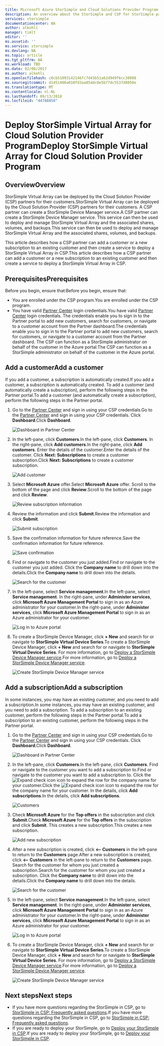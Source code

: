 ```yaml
---
title: Microsoft Azure StorSimple and Cloud Solutions Provider Program Overview | Microsoft Docs
description: An overview about the StorSimple and CSP for StorSimple partners.
services: storsimple
documentationcenter: NA
author: alkohli
manager: timlt
editor: ''
ms.assetid: ''
ms.service: storsimple
ms.devlang: NA
ms.topic: article
ms.tgt_pltfrm: NA
ms.workload: TBD
ms.date: 02/08/2017
ms.author: alkohli
ms.openlocfilehash: c8cb51093142146fc7d43b51a62d949f6cc38988
ms.sourcegitcommit: d1451406a010fd3aa854dc8e5b77dc5537d8050e
ms.translationtype: MT
ms.contentlocale: nl-NL
ms.lasthandoff: 09/13/2018
ms.locfileid: "44788858"
---
```

# <a name="deploy-storsimple-virtual-array-for-cloud-solution-provider-program"></a><span data-ttu-id="27c35-103">Deploy StorSimple Virtual Array for Cloud Solution Provider Program</span><span class="sxs-lookup"><span data-stu-id="27c35-103">Deploy StorSimple Virtual Array for Cloud Solution Provider Program</span></span>

## <a name="overview"></a><span data-ttu-id="27c35-104">Overview</span><span class="sxs-lookup"><span data-stu-id="27c35-104">Overview</span></span>

<span data-ttu-id="27c35-105">StorSimple Virtual Array can be deployed by the Cloud Solution Provider (CSP) partners for their customers.</span><span class="sxs-lookup"><span data-stu-id="27c35-105">StorSimple Virtual Array can be deployed by the Cloud Solution Provider (CSP) partners for their customers.</span></span> <span data-ttu-id="27c35-106">A CSP partner can create a StorSimple Device Manager service.</span><span class="sxs-lookup"><span data-stu-id="27c35-106">A CSP partner can create a StorSimple Device Manager service.</span></span> <span data-ttu-id="27c35-107">This service can then be used to deploy and manage StorSimple Virtual Array and the associated shares, volumes, and backups.</span><span class="sxs-lookup"><span data-stu-id="27c35-107">This service can then be used to deploy and manage StorSimple Virtual Array and the associated shares, volumes, and backups.</span></span>

<span data-ttu-id="27c35-108">This article describes how a CSP partner can add a customer or a new subscription to an existing customer and then create a service to deploy a StorSimple Virtual Array in CSP.</span><span class="sxs-lookup"><span data-stu-id="27c35-108">This article describes how a CSP partner can add a customer or a new subscription to an existing customer and then create a service to deploy a StorSimple Virtual Array in CSP.</span></span>

## <a name="prerequisites"></a><span data-ttu-id="27c35-109">Prerequisites</span><span class="sxs-lookup"><span data-stu-id="27c35-109">Prerequisites</span></span>

<span data-ttu-id="27c35-110">Before you begin, ensure that:</span><span class="sxs-lookup"><span data-stu-id="27c35-110">Before you begin, ensure that:</span></span>

- <span data-ttu-id="27c35-111">You are enrolled under the CSP program.</span><span class="sxs-lookup"><span data-stu-id="27c35-111">You are enrolled under the CSP program.</span></span>
- <span data-ttu-id="27c35-112">You have valid [Partner Center](http://partnercenter.microsoft.com/) login credentials.</span><span class="sxs-lookup"><span data-stu-id="27c35-112">You have valid [Partner Center](http://partnercenter.microsoft.com/) login credentials.</span></span> <span data-ttu-id="27c35-113">The credentials enable you to sign in to the Partner portal to add new customers, search for customers, or navigate to a customer account from the Partner dashboard.</span><span class="sxs-lookup"><span data-stu-id="27c35-113">The credentials enable you to sign in to the Partner portal to add new customers, search for customers, or navigate to a customer account from the Partner dashboard.</span></span> <span data-ttu-id="27c35-114">The CSP can function as a StorSimple administrator on behalf of the customer in the Azure portal.</span><span class="sxs-lookup"><span data-stu-id="27c35-114">The CSP can function as a StorSimple administrator on behalf of the customer in the Azure portal.</span></span>
                             
## <a name="add-a-customer"></a><span data-ttu-id="27c35-115">Add a customer</span><span class="sxs-lookup"><span data-stu-id="27c35-115">Add a customer</span></span>

<span data-ttu-id="27c35-116">If you add a customer, a subscription is automatically created.</span><span class="sxs-lookup"><span data-stu-id="27c35-116">If you add a customer, a subscription is automatically created.</span></span> <span data-ttu-id="27c35-117">To add a customer (and automatically create a subscription), perform the following steps in the Partner portal.</span><span class="sxs-lookup"><span data-stu-id="27c35-117">To add a customer (and automatically create a subscription), perform the following steps in the Partner portal.</span></span>

1. <span data-ttu-id="27c35-118">Go to the [Partner Center](http://partnercenter.microsoft.com/) and sign in using your CSP credentials.</span><span class="sxs-lookup"><span data-stu-id="27c35-118">Go to the [Partner Center](http://partnercenter.microsoft.com/) and sign in using your CSP credentials.</span></span> <span data-ttu-id="27c35-119">Click **Dashboard**.</span><span class="sxs-lookup"><span data-stu-id="27c35-119">Click **Dashboard**.</span></span>

     ![Dashboard in Partner Center](./media/storsimple-partner-csp-deploy/image1.png)
                              
2. <span data-ttu-id="27c35-121">In the left-pane, click **Customers**.</span><span class="sxs-lookup"><span data-stu-id="27c35-121">In the left-pane, click **Customers**.</span></span> <span data-ttu-id="27c35-122">In the right-pane, click **Add customers**.</span><span class="sxs-lookup"><span data-stu-id="27c35-122">In the right-pane, click **Add customers**.</span></span> <span data-ttu-id="27c35-123">Enter the details of the customer.</span><span class="sxs-lookup"><span data-stu-id="27c35-123">Enter the details of the customer.</span></span> <span data-ttu-id="27c35-124">Click **Next: Subscriptions** to create a customer subscription.</span><span class="sxs-lookup"><span data-stu-id="27c35-124">Click **Next: Subscriptions** to create a customer subscription.</span></span>

    ![Add customer](./media/storsimple-partner-csp-deploy/image2.png)

3.  <span data-ttu-id="27c35-126">Select **Microsoft Azure** offer.</span><span class="sxs-lookup"><span data-stu-id="27c35-126">Select **Microsoft Azure** offer.</span></span> <span data-ttu-id="27c35-127">Scroll to the bottom of the page and click **Review**.</span><span class="sxs-lookup"><span data-stu-id="27c35-127">Scroll to the bottom of the page and click **Review**.</span></span>

    ![Review subscription information](./media/storsimple-partner-csp-deploy/image3.png)
                              
4. <span data-ttu-id="27c35-129">Review the information and click **Submit**.</span><span class="sxs-lookup"><span data-stu-id="27c35-129">Review the information and click **Submit**.</span></span>

    ![Submit subscription](./media/storsimple-partner-csp-deploy/image4.png)

5. <span data-ttu-id="27c35-131">Save the confirmation information for future reference.</span><span class="sxs-lookup"><span data-stu-id="27c35-131">Save the confirmation information for future reference.</span></span>

    ![Save confirmation](./media/storsimple-partner-csp-deploy/image5.png)

6. <span data-ttu-id="27c35-133">Find or navigate to the customer you just added.</span><span class="sxs-lookup"><span data-stu-id="27c35-133">Find or navigate to the customer you just added.</span></span> <span data-ttu-id="27c35-134">Click the **Company name** to drill down into the details.</span><span class="sxs-lookup"><span data-stu-id="27c35-134">Click the **Company name** to drill down into the details.</span></span>

    ![Search for the customer](./media/storsimple-partner-csp-deploy/image6.png)  

7. <span data-ttu-id="27c35-136">In the left-pane, select **Service management**.</span><span class="sxs-lookup"><span data-stu-id="27c35-136">In the left-pane, select **Service management**.</span></span> <span data-ttu-id="27c35-137">In the right-pane, under **Administer services**, click **Microsoft Azure Management Portal** to sign in as an Azure administrator for your customer.</span><span class="sxs-lookup"><span data-stu-id="27c35-137">In the right-pane, under **Administer services**, click **Microsoft Azure Management Portal** to sign in as an Azure administrator for your customer.</span></span>

    ![Log in to Azure portal](./media/storsimple-partner-csp-deploy/image9.png)

8. <span data-ttu-id="27c35-139">To create a StorSimple Device Manager, click **+ New** and search for or navigate to **StorSimple Virtual Device Series**.</span><span class="sxs-lookup"><span data-stu-id="27c35-139">To create a StorSimple Device Manager, click **+ New** and search for or navigate to **StorSimple Virtual Device Series**.</span></span> <span data-ttu-id="27c35-140">For more information, go to [Deploy a StorSimple Device Manager service](storsimple-virtual-array-manage-service.md).</span><span class="sxs-lookup"><span data-stu-id="27c35-140">For more information, go to [Deploy a StorSimple Device Manager service](storsimple-virtual-array-manage-service.md).</span></span>

    ![Create StorSimple Device Manager service](./media/storsimple-partner-csp-deploy/image8.png)


## <a name="add-a-subscription"></a><span data-ttu-id="27c35-142">Add a subscription</span><span class="sxs-lookup"><span data-stu-id="27c35-142">Add a subscription</span></span>

<span data-ttu-id="27c35-143">In some instances, you may have an existing customer, and you need to add a subscription.</span><span class="sxs-lookup"><span data-stu-id="27c35-143">In some instances, you may have an existing customer, and you need to add a subscription.</span></span> <span data-ttu-id="27c35-144">To add a subscription to an existing customer, perform the following steps in the Partner portal.</span><span class="sxs-lookup"><span data-stu-id="27c35-144">To add a subscription to an existing customer, perform the following steps in the Partner portal.</span></span>

1. <span data-ttu-id="27c35-145">Go to the [Partner Center](http://partnercenter.microsoft.com/) and sign in using your CSP credentials.</span><span class="sxs-lookup"><span data-stu-id="27c35-145">Go to the [Partner Center](http://partnercenter.microsoft.com/) and sign in using your CSP credentials.</span></span> <span data-ttu-id="27c35-146">Click **Dashboard**.</span><span class="sxs-lookup"><span data-stu-id="27c35-146">Click **Dashboard**.</span></span>

     ![Dashboard in Partner Center](./media/storsimple-partner-csp-deploy/image1.png)
                              
2. <span data-ttu-id="27c35-148">In the left-pane, click **Customers**.</span><span class="sxs-lookup"><span data-stu-id="27c35-148">In the left-pane, click **Customers**.</span></span> <span data-ttu-id="27c35-149">Find or navigate to the customer you want to add a subscription to.</span><span class="sxs-lookup"><span data-stu-id="27c35-149">Find or navigate to the customer you want to add a subscription to.</span></span> <span data-ttu-id="27c35-150">Click the ![Expand check icon](./media/storsimple-partner-csp-deploy/expand_pane_icon.png) icon to expand the row for the company name for your customer.</span><span class="sxs-lookup"><span data-stu-id="27c35-150">Click the ![Expand check icon](./media/storsimple-partner-csp-deploy/expand_pane_icon.png) icon to expand the row for the company name for your customer.</span></span> <span data-ttu-id="27c35-151">In the details, click **Add subscriptions**.</span><span class="sxs-lookup"><span data-stu-id="27c35-151">In the details, click **Add subscriptions**.</span></span>

    ![Customers](./media/storsimple-partner-csp-deploy/image10.png)

3. <span data-ttu-id="27c35-153">Check **Microsoft Azure** for the **Top offers** in the subscription and click **Submit**.</span><span class="sxs-lookup"><span data-stu-id="27c35-153">Check **Microsoft Azure** for the **Top offers** in the subscription and click **Submit**.</span></span> <span data-ttu-id="27c35-154">This creates a new subscription.</span><span class="sxs-lookup"><span data-stu-id="27c35-154">This creates a new subscription.</span></span>

    ![Add new subscription](./media/storsimple-partner-csp-deploy/image11.png)

6. <span data-ttu-id="27c35-156">After a new subscription is created, click **<-- Customers** in the left-pane to return to the **Customers** page.</span><span class="sxs-lookup"><span data-stu-id="27c35-156">After a new subscription is created, click **<-- Customers** in the left-pane to return to the **Customers** page.</span></span> <span data-ttu-id="27c35-157">Search for the customer for whom you just created a subscription.</span><span class="sxs-lookup"><span data-stu-id="27c35-157">Search for the customer for whom you just created a subscription.</span></span> <span data-ttu-id="27c35-158">Click the **Company name** to drill down into the details.</span><span class="sxs-lookup"><span data-stu-id="27c35-158">Click the **Company name** to drill down into the details.</span></span>

    ![Search for the customer](./media/storsimple-partner-csp-deploy/image6.png)  

7. <span data-ttu-id="27c35-160">In the left-pane, select **Service management**.</span><span class="sxs-lookup"><span data-stu-id="27c35-160">In the left-pane, select **Service management**.</span></span> <span data-ttu-id="27c35-161">In the right-pane, under **Administer services**, click **Microsoft Azure Management Portal** to sign in as an Azure administrator for your customer.</span><span class="sxs-lookup"><span data-stu-id="27c35-161">In the right-pane, under **Administer services**, click **Microsoft Azure Management Portal** to sign in as an Azure administrator for your customer.</span></span>

    ![Log in to Azure portal](./media/storsimple-partner-csp-deploy/image9.png)

8. <span data-ttu-id="27c35-163">To create a StorSimple Device Manager, click **+ New** and search for or navigate to **StorSimple Virtual Device Series**.</span><span class="sxs-lookup"><span data-stu-id="27c35-163">To create a StorSimple Device Manager, click **+ New** and search for or navigate to **StorSimple Virtual Device Series**.</span></span> <span data-ttu-id="27c35-164">For more information, go to [Deploy a StorSimple Device Manager service](storsimple-virtual-array-manage-service.md).</span><span class="sxs-lookup"><span data-stu-id="27c35-164">For more information, go to [Deploy a StorSimple Device Manager service](storsimple-virtual-array-manage-service.md).</span></span>

    ![Create StorSimple Device Manager service](./media/storsimple-partner-csp-deploy/image8.png)

## <a name="next-steps"></a><span data-ttu-id="27c35-166">Next steps</span><span class="sxs-lookup"><span data-stu-id="27c35-166">Next steps</span></span>

- <span data-ttu-id="27c35-167">If you have more questions regarding the StorSimple in CSP, go to [StorSimple in CSP: Frequently asked questions](storsimple-partner-csp-faq.md).</span><span class="sxs-lookup"><span data-stu-id="27c35-167">If you have more questions regarding the StorSimple in CSP, go to [StorSimple in CSP: Frequently asked questions](storsimple-partner-csp-faq.md).</span></span>
- <span data-ttu-id="27c35-168">If you are ready to deploy your StorSimple, go to [Deploy your StorSimple in CSP](storsimple-partner-csp-deploy.md).</span><span class="sxs-lookup"><span data-stu-id="27c35-168">If you are ready to deploy your StorSimple, go to [Deploy your StorSimple in CSP](storsimple-partner-csp-deploy.md).</span></span>
